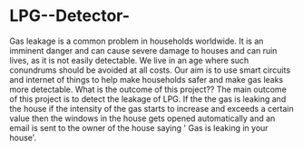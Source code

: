 # LPG--Detector-
Gas leakage is a common problem in households worldwide.
It is an imminent danger and can cause severe damage to houses and can ruin lives, as it is not easily detectable.
We live in an age where such conundrums should be avoided at all costs.
Our aim is to use smart circuits and internet of things to help make households safer and make gas leaks more detectable.
What is the outcome of this project??
The main outcome of this project is to detect the leakage of LPG. If the the gas is leaking and the house if the intensity of the gas starts to increase and exceeds a certain value then the windows in the house gets opened automatically and an email is sent to the owner of the house saying ' Gas is leaking in your house'.
